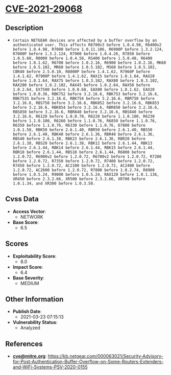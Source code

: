 
# [CVE-2021-29068](https://kb.netgear.com/000063021/Security-Advisory-for-Post-Authentication-Buffer-Overflow-on-Some-Routers-Extenders-and-WiFi-Systems-PSV-2020-0155)

## Description

- `Certain NETGEAR devices are affected by a buffer overflow by an authenticated user. This affects R6700v3 before 1.0.4.98, R6400v2 before 1.0.4.98, R7000 before 1.0.11.106, R6900P before 1.3.2.124, R7000P before 1.3.2.124, R7900 before 1.0.4.26, R7850 before 1.0.5.60, R8000 before 1.0.4.58, RS400 before 1.5.0.48, R6400 before 1.0.1.62, R6700 before 1.0.2.16, R6900 before 1.0.2.16, MK60 before 1.0.5.102, MR60 before 1.0.5.102, MS60 before 1.0.5.102, CBR40 before 2.5.0.10, R8000P before 1.4.1.62, R7960P before 1.4.1.62, R7900P before 1.4.1.62, RAX15 before 1.0.1.64, RAX20 before 1.0.1.64, RAX75 before 1.0.3.102, RAX80 before 1.0.3.102, RAX200 before 1.0.2.102, RAX45 before 1.0.2.64, RAX50 before 1.0.2.64, EX7500 before 1.0.0.68, EAX80 before 1.0.1.62, EAX20 before 1.0.0.36, RBK752 before 3.2.16.6, RBK753 before 3.2.16.6, RBK753S before 3.2.16.6, RBK754 before 3.2.16.6, RBR750 before 3.2.16.6, RBS750 before 3.2.16.6, RBK852 before 3.2.16.6, RBK853 before 3.2.16.6, RBK854 before 3.2.16.6, RBR850 before 3.2.16.6, RBS850 before 3.2.16.6, RBR840 before 3.2.16.6, RBS840 before 3.2.16.6, R6120 before 1.0.0.70, R6220 before 1.1.0.100, R6230 before 1.1.0.100, R6260 before 1.1.0.76, R6850 before 1.1.0.76, R6350 before 1.1.0.76, R6330 before 1.1.0.76, D7800 before 1.0.1.58, RBK50 before 2.6.1.40, RBR50 before 2.6.1.40, RBS50 before 2.6.1.40, RBK40 before 2.6.1.36, RBR40 before 2.6.1.36, RBS40 before 2.6.1.38, RBK23 before 2.6.1.36, RBR20 before 2.6.1.38, RBS20 before 2.6.1.38, RBK12 before 2.6.1.44, RBK13 before 2.6.1.44, RBK14 before 2.6.1.44, RBK15 before 2.6.1.44, RBR10 before 2.6.1.44, RBS10 before 2.6.1.44, R6800 before 1.2.0.72, R6900v2 before 1.2.0.72, R6700v2 before 1.2.0.72, R7200 before 1.2.0.72, R7350 before 1.2.0.72, R7400 before 1.2.0.72, R7450 before 1.2.0.72, AC2100 before 1.2.0.72, AC2400 before 1.2.0.72, AC2600 before 1.2.0.72, R7800 before 1.0.2.74, R8900 before 1.0.5.24, R9000 before 1.0.5.24, RAX120 before 1.0.1.136, XR450 before 2.3.2.66, XR500 before 2.3.2.66, XR700 before 1.0.1.34, and XR300 before 1.0.3.50.`

## Cvss Data

- **Access Vector**:
  - NETWORK
- **Base Score**:
  - 6.5

## Scores

- **Exploitability Score**:
  - 8.0
- **Impact Score**:
  - 6.4
- **Base Severity**:
  - MEDIUM

## Other Information

- **Publish Date**:
  - 2021-03-23 07:15:13
- **Vulnerability Status**:
  - Analyzed

## References

- **cve@mitre.org**: https://kb.netgear.com/000063021/Security-Advisory-for-Post-Authentication-Buffer-Overflow-on-Some-Routers-Extenders-and-WiFi-Systems-PSV-2020-0155
